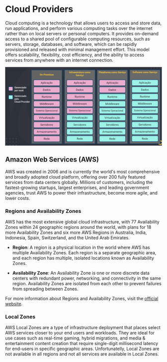 # Cloud Providers


Cloud computing is a technology that allows users to access and store data, run applications, and perform various computing tasks over the internet rather than on local servers or personal computers. It provides on-demand access to a shared pool of configurable computing resources, such as servers, storage, databases, and software, which can be rapidly provisioned and released with minimal management effort. This model offers scalability, flexibility, cost efficiency, and the ability to access services from anywhere with an internet connection.

![Types of computing service](./docs/images/types-of-service.png)

## Amazon Web Services (AWS)

AWS was created in 2006 and is currently the world's most comprehensive and broadly adopted cloud platform, offering over 200 fully featured services from data centers globally. Millions of customers, including the fastest-growing startups, largest enterprises, and leading government agencies, trust AWS to power their infrastructure, become more agile, and lower costs.

### Regions and Availability Zones

AWS has the most extensive global cloud infrastructure, with 77 Availability Zones within 24 geographic regions around the world, with plans for 18 more Availability Zones and six more AWS Regions in Australia, India, Indonesia, Spain, Switzerland, and the United Arab Emirates.

- **Region**: A region is a physical location in the world where AWS has multiple Availability Zones. Each region is a separate geographic area, and each region has multiple, isolated locations known as Availability Zones.

- **Availability Zone**: An Availability Zone is one or more discrete data centers with redundant power, networking, and connectivity in the same region. Availability Zones are isolated from each other to prevent failures from spreading between Zones.

For more information about Regions and Availability Zones, visit the [official website](https://aws.amazon.com/about-aws/global-infrastructure/regions_az/).

### Local Zones

AWS Local Zones are a type of infrastructure deployment that places select AWS services closer to your end users and workloads. They are ideal for use cases such as real-time gaming, hybrid migrations, and media & entertainment content creation that require single-digit millisecond latency for end-users in specific geographic areas. Unfortunatelly, Local Zones are not available in all regions and not all services are available in Local Zones.
